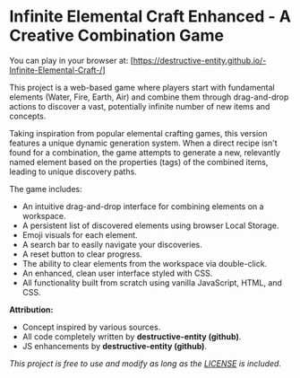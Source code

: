 # Infinite Elemental Craft Enhanced - A Creative Combination Game

You can play in your browser at: [https://destructive-entity.github.io/-Infinite-Elemental-Craft-/]

This project is a web-based game where players start with fundamental elements (Water, Fire, Earth, Air) and combine them through drag-and-drop actions to discover a vast, potentially infinite number of new items and concepts.

Taking inspiration from popular elemental crafting games, this version features a unique dynamic generation system. When a direct recipe isn't found for a combination, the game attempts to generate a new, relevantly named element based on the properties (tags) of the combined items, leading to unique discovery paths.

The game includes:

*   An intuitive drag-and-drop interface for combining elements on a workspace.
*   A persistent list of discovered elements using browser Local Storage.
*   Emoji visuals for each element.
*   A search bar to easily navigate your discoveries.
*   A reset button to clear progress.
*   The ability to clear elements from the workspace via double-click.
*   An enhanced, clean user interface styled with CSS.
*   All functionality built from scratch using vanilla JavaScript, HTML, and CSS.

**Attribution:**

*   Concept inspired by various sources.
*   All code completely written by **destructive-entity (github)**.
*   JS enhancements by **destructive-entity (github)**.

  *This project is free to use and modify as long as the [LICENSE](LICENSE) is included.*
